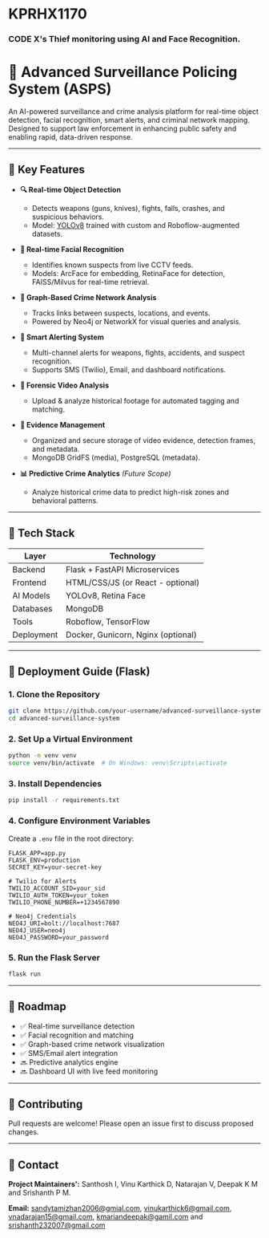 # KPRHX1170
### CODE X's Thief monitoring using AI and Face Recognition.

# 🚨 Advanced Surveillance Policing System (ASPS)

An AI-powered surveillance and crime analysis platform for real-time object detection, facial recognition, smart alerts, and criminal network mapping. Designed to support law enforcement in enhancing public safety and enabling rapid, data-driven response.

---

## 📌 Key Features

- **🔍 Real-time Object Detection**
  - Detects weapons (guns, knives), fights, falls, crashes, and suspicious behaviors.
  - Model: [YOLOv8](https://github.com/ultralytics/ultralytics) trained with custom and Roboflow-augmented datasets.

- **🧠 Real-time Facial Recognition**
  - Identifies known suspects from live CCTV feeds.
  - Models: ArcFace for embedding, RetinaFace for detection, FAISS/Milvus for real-time retrieval.

- **🧬 Graph-Based Crime Network Analysis**
  - Tracks links between suspects, locations, and events.
  - Powered by Neo4j or NetworkX for visual queries and analysis.

- **🚨 Smart Alerting System**
  - Multi-channel alerts for weapons, fights, accidents, and suspect recognition.
  - Supports SMS (Twilio), Email, and dashboard notifications.

- **📼 Forensic Video Analysis**
  - Upload & analyze historical footage for automated tagging and matching.

- **📁 Evidence Management**
  - Organized and secure storage of video evidence, detection frames, and metadata.
  - MongoDB GridFS (media), PostgreSQL (metadata).

- **📊 Predictive Crime Analytics** *(Future Scope)*
  - Analyze historical crime data to predict high-risk zones and behavioral patterns.

---

## 🧱 Tech Stack

|    Layer   |              Technology             |
|------------|-------------------------------------|
| Backend    | Flask + FastAPI Microservices       |
| Frontend   | HTML/CSS/JS (or React - optional)   |
| AI Models  | YOLOv8, Retina Face                 |
| Databases  | MongoDB                             |
| Tools      | Roboflow, TensorFlow                |
| Deployment | Docker, Gunicorn, Nginx (optional)  |

---

## 🚀 Deployment Guide (Flask)

### 1. Clone the Repository

```bash
git clone https://github.com/your-username/advanced-surveillance-system.git
cd advanced-surveillance-system
```

### 2. Set Up a Virtual Environment

```bash
python -m venv venv
source venv/bin/activate  # On Windows: venv\Scripts\activate
```

### 3. Install Dependencies

```bash
pip install -r requirements.txt
```

### 4. Configure Environment Variables

Create a `.env` file in the root directory:

```env
FLASK_APP=app.py
FLASK_ENV=production
SECRET_KEY=your-secret-key

# Twilio for Alerts
TWILIO_ACCOUNT_SID=your_sid
TWILIO_AUTH_TOKEN=your_token
TWILIO_PHONE_NUMBER=+1234567890

# Neo4j Credentials
NEO4J_URI=bolt://localhost:7687
NEO4J_USER=neo4j
NEO4J_PASSWORD=your_password
```

### 5. Run the Flask Server

```bash
flask run
```

---

## 🎯 Roadmap

- ✅ Real-time surveillance detection
- ✅ Facial recognition and matching
- ✅ Graph-based crime network visualization
- ✅ SMS/Email alert integration
- 🔜 Predictive analytics engine
- 🔜 Dashboard UI with live feed monitoring

---

## 🤝 Contributing

Pull requests are welcome! Please open an issue first to discuss proposed changes.

---

## 📧 Contact

**Project Maintainers':** Santhosh I, Vinu Karthick D, Natarajan V, Deepak K M and Srishanth P M.

**Email:** sandytamizhan2006@gmial.com, vinukarthick6@gmail.com, vnadarajan15@gmail.com, kmariandeepak@gamil.com and srishanth232007@gmail.com 


